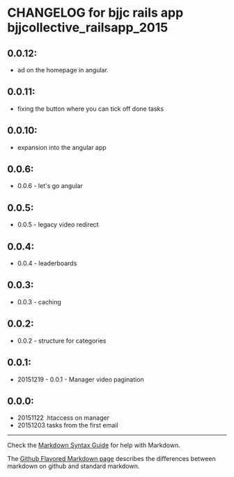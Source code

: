 # CHANGELOG for bjjc rails app bjjcollective_railsapp_2015

## 0.0.12:
* ad on the homepage in angular.

## 0.0.11:
* fixing the button where you can tick off done tasks

## 0.0.10:
* expansion into the angular app

## 0.0.6:
* 0.0.6 - let's go angular

## 0.0.5:
* 0.0.5 - legacy video redirect

## 0.0.4:
* 0.0.4 - leaderboards

## 0.0.3:
* 0.0.3 - caching

## 0.0.2:
* 0.0.2 - structure for categories

## 0.0.1:
* 20151219 - 0.0.1 - Manager video pagination

## 0.0.0:
* 20151122 .htaccess on manager
* 20151203 tasks from the first email

- - -
Check the [Markdown Syntax Guide](http://daringfireball.net/projects/markdown/syntax) for help with Markdown.

The [Github Flavored Markdown page](http://github.github.com/github-flavored-markdown/) describes the differences between markdown on github and standard markdown.
